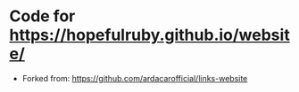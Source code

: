 # Code for https://hopefulruby.github.io/website/

- Forked from: https://github.com/ardacarofficial/links-website